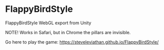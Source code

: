 # FlappyBirdStyle
FlappyBirdStyle WebGL export from Unity

NOTE! Works in Safari, but in Chrome the pillars are invisible.

Go here to play the game:
https://steveleviathan.github.io/FlappyBirdStyle/
